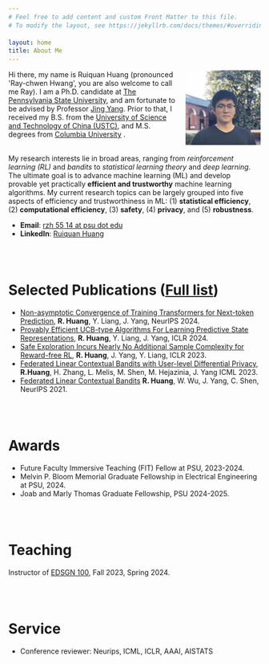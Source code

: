 ```yaml
---
# Feel free to add content and custom Front Matter to this file.
# To modify the layout, see https://jekyllrb.com/docs/themes/#overriding-theme-defaults

layout: home
title: About Me
---
```

<img align="right" src="profile_pic.jpg" width="150" style="margin-left: 20px;">
Hi there, my name is Ruiquan Huang (pronounced 'Ray-chwen Hwang', you are also welcome to call me Ray). I am a Ph.D. candidate at <a href="https://psu.edu" target="_blank">The Pennsylvania State University</a>, and am fortunate to be advised by Professor <a href="https://www.ee.psu.edu/yang/" target="_blank">Jing Yang</a>. Prior to that, I received my B.S. from the <a href="https://en.ustc.edu.cn/" target="_blank"> University of Science and Technology of China (USTC)</a>, and M.S. degrees from <a href="https://www.columbia.edu/" target="_blank"> Columbia University</a> .

<br>
<br>

My research interests lie in broad areas, ranging from *reinforcement learning (RL)* and *bandits* to *statistical learning theory* and *deep learning*. The ultimate goal is to advance machine learning (ML) and develop provable yet practically **efficient and trustworthy** machine learning algorithms. My current research topics can be largely grouped into five aspects of efficiency and trustworthiness in ML: (1) **statistical efficiency**, (2) **computational efficiency**, (3) **safety**, (4) **privacy**, and (5) **robustness**.


- **Email**: <a href="mailto:rzh5514@psu.edu" target="_blank">rzh 55 14 at psu dot edu</a>
- **LinkedIn**: [Ruiquan Huang](https://www.linkedin.com/in/ruiquan-huang-369543185/)

<br>
<br>

# Selected Publications ([Full list](https://scholar.google.com/citations?user=0eo3JGgAAAAJ&hl=en))
- [Non-asymptotic Convergence of Training Transformers for Next-token Prediction](http://arxiv.org/abs/2409.17335), **R. Huang**, Y. Liang, J. Yang, NeurIPS 2024.
- [Provably Efficient UCB-type Algorithms For Learning Predictive State Representations](https://arxiv.org/abs/2307.00405), **R. Huang**, Y. Liang, J. Yang, ICLR 2024.
- [Safe Exploration Incurs Nearly No Additional Sample Complexity for Reward-free RL](https://arxiv.org/abs/2206.14057), **R. Huang**, J. Yang, Y. Liang, ICLR 2023.
- [Federated Linear Contextual Bandits with User-level Differential Privacy](https://proceedings.mlr.press/v202/huang23q.html), **R.Huang**, H. Zhang, L. Melis, M. Shen, M. Hejazinia, J. Yang ICML 2023.
- [Federated Linear Contextual Bandits](https://proceedings.neurips.cc/paper_files/paper/2021/hash/e347c51419ffb23ca3fd5050202f9c3d-Abstract.html)
**R. Huang**, W. Wu, J. Yang, C. Shen, NeurIPS 2021.

<br>
<br>

# Awards
- Future Faculty Immersive Teaching (FIT) Fellow at PSU, 2023-2024.
- Melvin P. Bloom Memorial Graduate Fellowship in Electrical Engineering at PSU, 2024.
- Joab and Marly Thomas Graduate Fellowship, PSU 2024-2025.

<br>
<br>

# Teaching
Instructor of [EDSGN 100](https://sites.psu.edu/engineeringdesign100/), Fall 2023, Spring 2024.

<br>
<br>

# Service
- Conference reviewer: Neurips, ICML, ICLR, AAAI, AISTATS



